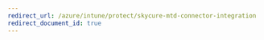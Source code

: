 ```yaml
---
redirect_url: /azure/intune/protect/skycure-mtd-connector-integration
redirect_document_id: true
---
```

